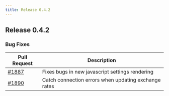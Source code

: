 ```yaml
---
title: Release 0.4.2
---
```


## Release 0.4.2

### Bug Fixes

| Pull Request | Description |
| --- | --- |
| [#1887](https://github.com/inventree/InvenTree/pull/1887) | Fixes bugs in new javascript settings rendering |
| [#1890](https://github.com/inventree/InvenTree/pull/1890) | Catch connection errors when updating exchange rates |

